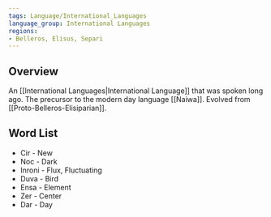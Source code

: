 ```yaml
---
tags: Language/International_Languages
language_group: International Languages
regions:
- Belleros, Elisus, Separi
---
```

## Overview
An [[International Languages|International Language]] that was spoken long ago. The precursor to the modern day language [[Naiwa]]. Evolved from [[Proto-Belleros-Elisiparian]].
## Word List
- Cir - New
- Noc - Dark
- Inroni - Flux, Fluctuating
- Duva - Bird
- Ensa - Element
- Zer - Center
- Dar - Day